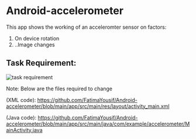 # Android-accelerometer

This app shows the working of an acceleromter sensor on factors:
1. On device rotation
2. ..Image changes

## Task Requirement:

![task requirement](https://user-images.githubusercontent.com/49322171/129359564-2e664ab6-54c3-4c08-9c77-024f3a5ae628.PNG)

Note: Below are the files required to change

(XML code): https://github.com/FatimaYousif/Android-accelerometer/blob/main/app/src/main/res/layout/activity_main.xml

(Java code): https://github.com/FatimaYousif/Android-accelerometer/blob/main/app/src/main/java/com/example/accelerometer/MainActivity.java


